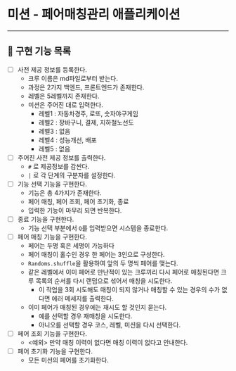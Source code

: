 # 미션 - 페어매칭관리 애플리케이션

---

## 📑 구현 기능 목록

- [ ] 사전 제공 정보를 등록한다.
  - 크루 이름은 md파일로부터 받는다. 
  - 과정은 2가지 백엔드, 프론트엔드가 존재한다.
  - 레벨은 5레벨까지 존재한다.
  - 미션은 주어진 대로 입력한다.
    - 레벨1 : 자동차경주, 로또, 숫자야구게임
    - 레벨2 : 장바구니, 결제, 지하철노선도
    - 레벨3 : 없음
    - 레벨4 : 성능개선, 배포
    - 레벨5 : 없음
- [ ] 주어진 사전 제공 정보를 출력한다.
  - `#` 로 제공정보를 감싼다.
  - `|` 로 각 단계의 구분자를 설정한다.
- [ ] 기능 선택 기능을 구현한다.
  - 기능은 총 4가지가 존재한다.
  - 페어 매칭, 페어 조회, 페어 초기화, 종료
  - 입력한 기능이 마무리 되면 반복한다.
- [ ] 종료 기능을 구현한다.
  - 기능 선택 부분에서 `Q`를 입력받으면 시스템을 종료한다.
- [ ] 페어 매칭 기능을 구현한다.
  - 페어는 두명 혹은 세명이 가능하다
  - 페어 매칭이 홀수인 경우 한 페어는 3인으로 구성한다.
  - `Randoms.shuffle`을 활용하여 앞의 두 명씩 페어를 맺는다.
  - 같은 레벨에서 이미 페어로 만난적이 있는 크루끼리 다시 페어로 매칭된다면 크루 목록의 순서를 다시 랜덤으로 섞어서 매칭을 시도한다.
    - 이 작업을 3회 시도해도 매칭이 되지 않거나 매칭할 수 있는 경우의 수가 없다면 에러 메세지를 출력한다.
  - 이미 페어가 매칭된 경우에는 재시도 할 것인지 묻는다.
    - 예를 선택할 경우 재매칭을 시도한다.
    - 아니오를 선택할 경우 코스, 레벨, 미션을 다시 선택한다.
- [ ] 페어 조회 기능을 구현한다.
  - <예외> 만약 매칭 이력이 없다면 매칭 이력이 없다고 안내한다.
- [ ] 페어 초기화 기능을 구현한다.
  - 모든 미션의 페어를 초기화한다.

